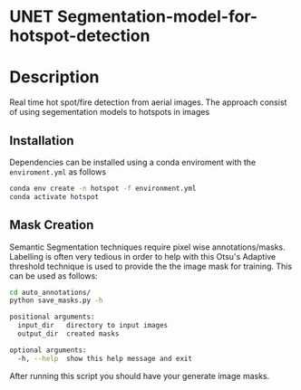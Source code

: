 # UNET Segmentation-model-for-hotspot-detection

# Description

Real time hot spot/fire detection from aerial images. 
The approach consist of using segementation models to  hotspots in images

## Installation 
Dependencies can be installed using a conda enviroment with the ```enviroment.yml``` as follows
```bash
conda env create -n hotspot -f environment.yml
conda activate hotspot
```

## Mask Creation

Semantic Segmentation techniques require pixel wise annotations/masks. Labelling is often very tedious in order to help with this
Otsu's Adaptive threshold technique is used to provide the the image mask for training. This can be used as follows:
```bash
cd auto_annotations/
python save_masks.py -h

positional arguments:
  input_dir   directory to input images
  output_dir  created masks

optional arguments:
  -h, --help  show this help message and exit


```
After running this script you should have your generate image masks.